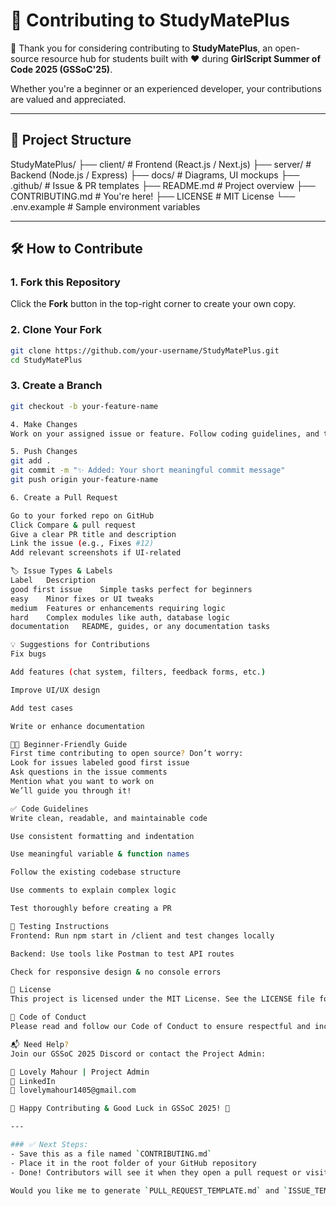 # 🤝 Contributing to StudyMatePlus

🎉 Thank you for considering contributing to **StudyMatePlus**, an open-source resource hub for students built with ❤️ during **GirlScript Summer of Code 2025 (GSSoC'25)**.

Whether you're a beginner or an experienced developer, your contributions are valued and appreciated.

---

## 📁 Project Structure

StudyMatePlus/
├── client/ # Frontend (React.js / Next.js)
├── server/ # Backend (Node.js / Express)
├── docs/ # Diagrams, UI mockups
├── .github/ # Issue & PR templates
├── README.md # Project overview
├── CONTRIBUTING.md # You're here!
├── LICENSE # MIT License
└── .env.example # Sample environment variables


---

## 🛠️ How to Contribute

### 1. Fork this Repository
Click the **Fork** button in the top-right corner to create your own copy.

### 2. Clone Your Fork

```bash
git clone https://github.com/your-username/StudyMatePlus.git
cd StudyMatePlus
```
### 3. Create a Branch
```bash
git checkout -b your-feature-name

4. Make Changes
Work on your assigned issue or feature. Follow coding guidelines, and test your code before pushing.

5. Push Changes
git add .
git commit -m "✨ Added: Your short meaningful commit message"
git push origin your-feature-name

6. Create a Pull Request

Go to your forked repo on GitHub
Click Compare & pull request
Give a clear PR title and description
Link the issue (e.g., Fixes #12)
Add relevant screenshots if UI-related

🏷️ Issue Types & Labels
Label	Description
good first issue	Simple tasks perfect for beginners
easy	Minor fixes or UI tweaks
medium	Features or enhancements requiring logic
hard	Complex modules like auth, database logic
documentation	README, guides, or any documentation tasks

💡 Suggestions for Contributions
Fix bugs

Add features (chat system, filters, feedback forms, etc.)

Improve UI/UX design

Add test cases

Write or enhance documentation

🧑‍🎓 Beginner-Friendly Guide
First time contributing to open source? Don’t worry:
Look for issues labeled good first issue
Ask questions in the issue comments
Mention what you want to work on
We’ll guide you through it!

✅ Code Guidelines
Write clean, readable, and maintainable code

Use consistent formatting and indentation

Use meaningful variable & function names

Follow the existing codebase structure

Use comments to explain complex logic

Test thoroughly before creating a PR

🧪 Testing Instructions
Frontend: Run npm start in /client and test changes locally

Backend: Use tools like Postman to test API routes

Check for responsive design & no console errors

📜 License
This project is licensed under the MIT License. See the LICENSE file for more details.

📣 Code of Conduct
Please read and follow our Code of Conduct to ensure respectful and inclusive collaboration.

📬 Need Help?
Join our GSSoC 2025 Discord or contact the Project Admin:

👩 Lovely Mahour | Project Admin
🔗 LinkedIn
📧 lovelymahour1405@gmail.com

🌟 Happy Contributing & Good Luck in GSSoC 2025! 💖

---

### ✅ Next Steps:
- Save this as a file named `CONTRIBUTING.md`
- Place it in the root folder of your GitHub repository
- Done! Contributors will see it when they open a pull request or visit your repo 👏

Would you like me to generate `PULL_REQUEST_TEMPLATE.md` and `ISSUE_TEMPLATE.md` next?
